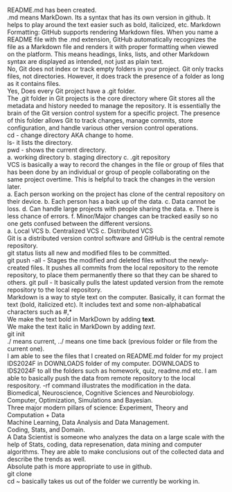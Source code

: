 README.md has been created.  
.md means MarkDown. Its a syntax that has its own version in github. It helps to play around the text easier such as bold, italicized, etc. Markdown Formatting: GitHub supports rendering Markdown files. When you name a README file with the .md extension, GitHub automatically recognizes the file as a Markdown file and renders it with proper formatting when viewed on the platform. This means headings, links, lists, and other Markdown syntax are displayed as intended, not just as plain text.  
No, Git does not index or track empty folders in your project. Git only tracks files, not directories. However, it does track the presence of a folder as long as it contains files.     
Yes, Does every Git project have a .git folder.    
The .git folder in Git projects is the core directory where Git stores all the metadata and history needed to manage the repository. It is essentially the brain of the Git version control system for a specific project. The presence of this folder allows Git to track changes, manage commits, store configuration, and handle various other version control operations.  
cd - change directory AKA change to home.    
ls- it lists the directory.    
pwd - shows the current directory.    
a. working directory b. staging directory  c. .git repository    
VCS is basically a way to record the changes in the file or group of files that has been done by an individual or group of people collaborating on the same project overtime. This is helpful to track the changes in the version later.  
a. Each person working on the project has clone of the central repository on their device. b. Each person has a back up of the data. c. Data cannot be loss. d. Can handle large projects with people sharing the data. e. There is less chance of errors. f. Minor/Major changes can be tracked easily so no one gets confused between the different versions.  
a. Local VCS b. Centralized VCS c. Distributed VCS  
Git is a distributed version control software and GitHub is the central remote repository.   
git status lists all new and modified files to be committed.    
git push -all - Stages the modified and deleted files without the newly-created files. It pushes all commits from the local repository to the remote repository, to place them permanently there so that they can be shared to others. 
git pull - It basically pulls the latest updated version from the remote repository to the local repository.  
Markdown is a way to style text on the computer. Basically, it can format the text (bold, italicized etc). It includes text and some non-alphabatical characters such as #,*    
We make the text bold in MarkDown by adding **text**.    
We make the text italic in MarkDown by adding *text*.       
git init  
./ means current, ../ means one time back (previous folder or file from the current one).   
I am able to see the files that I created on README.md folder for my project IDS2024F in DOWNLOADS folder of my computer. DOWNLOADS to IDS2024F to all the folders such as homework, quiz, readme.md etc. I am able to basically push the data from remote repository to the local respository. -rf command illustrates the modification in the data.  
Biomedical, Neuroscience, Cognitive Sciences and Neurobiology.  
Computer, Optimization, Simulations and Bayesian.  
Three major modern pillars of science: Experiment, Theory and Computation + Data  
Machine Learning, Data Analysis and Data Management.  
Coding, Stats, and Domain.  
A Data Scientist is someone who analyzes the data on a large scale with the help of Stats, coding, data represenation, data mining and computer algorithms. They are able to make conclusions out of the collected data and describe the trends as well.   
Absolute path is more appropriate to use in github.  
git clone  
cd ~ basically takes us out of the folder we currently be working in.   
